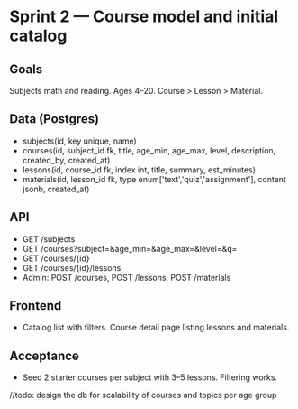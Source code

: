 # Sprint 2 — Course model and initial catalog

## Goals
Subjects math and reading. Ages 4–20. Course > Lesson > Material.

## Data (Postgres)
- subjects(id, key unique, name)
- courses(id, subject_id fk, title, age_min, age_max, level, description, created_by, created_at)
- lessons(id, course_id fk, index int, title, summary, est_minutes)
- materials(id, lesson_id fk, type enum['text','quiz','assignment'], content jsonb, created_at)

## API
- GET /subjects
- GET /courses?subject=&age_min=&age_max=&level=&q=
- GET /courses/{id}
- GET /courses/{id}/lessons
- Admin: POST /courses, POST /lessons, POST /materials

## Frontend
- Catalog list with filters. Course detail page listing lessons and materials.

## Acceptance
- Seed 2 starter courses per subject with 3–5 lessons. Filtering works.

//todo: design the db for scalability of courses and topics per age group